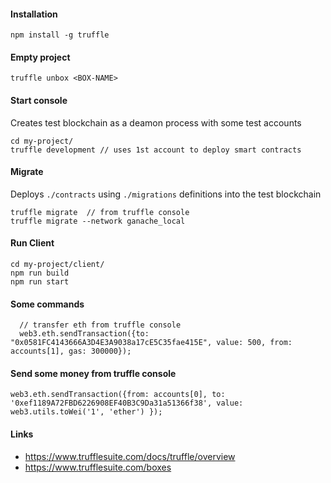 #### Installation
```
npm install -g truffle
```

#### Empty project 
```
truffle unbox <BOX-NAME>
```

#### Start console
Creates test blockchain as a deamon process with some test accounts
```
cd my-project/
truffle development // uses 1st account to deploy smart contracts
```

#### Migrate
Deploys `./contracts` using `./migrations` definitions into the test blockchain
```
truffle migrate  // from truffle console
truffle migrate --network ganache_local
```
#### Run Client
```
cd my-project/client/
npm run build
npm run start
```

#### Some commands
```
  // transfer eth from truffle console
  web3.eth.sendTransaction({to: "0x0581FC4143666A3D4E3A9038a17cE5C35fae415E", value: 500, from: accounts[1], gas: 300000});
```

#### Send some money from truffle console
````
web3.eth.sendTransaction({from: accounts[0], to: '0xef1189A72FBD6226908EF40B3C9Da31a51366f38', value: web3.utils.toWei('1', 'ether') });
````


#### Links

- https://www.trufflesuite.com/docs/truffle/overview
- https://www.trufflesuite.com/boxes